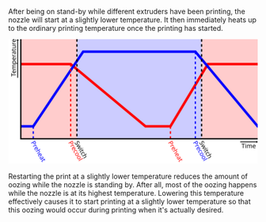 After being on stand-by while different extruders have been printing, the nozzle will start at a slightly lower temperature. It then immediately heats up to the ordinary printing temperature once the printing has started.

![The extruder switch happens at a slightly lower temperature than the normal printing temperature](../images/temperature_regulation.svg)

Restarting the print at a slightly lower temperature reduces the amount of oozing while the nozzle is standing by. After all, most of the oozing happens while the nozzle is at its highest temperature. Lowering this temperature effectively causes it to start printing at a slightly lower temperature so that this oozing would occur during printing when it's actually desired.